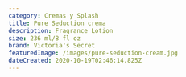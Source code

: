 ```yaml
---
category: Cremas y Splash
title: Pure Seduction crema
description: Fragrance Lotion
size: 236 ml/8 fl oz
brand: Victoria's Secret
featuredImage: /images/pure-seduction-cream.jpg
dateCreated: 2020-10-19T02:46:14.825Z
---
```

